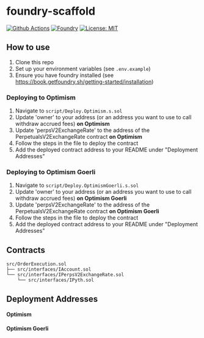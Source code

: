 # foundry-scaffold

[![Github Actions][gha-badge]][gha] 
[![Foundry][foundry-badge]][foundry] 
[![License: MIT][license-badge]][license]

[gha]: https://github.com/JaredBorders/KwentaOrderExecutor/actions
[gha-badge]: https://github.com/JaredBorders/KwentaOrderExecutor/actions/workflows/test.yml/badge.svg
[foundry]: https://getfoundry.sh/
[foundry-badge]: https://img.shields.io/badge/Built%20with-Foundry-FFDB1C.svg
[license]: https://opensource.org/licenses/MIT
[license-badge]: https://img.shields.io/badge/License-MIT-blue.svg

## How to use
1. Clone this repo
2. Set up your environment variables (see `.env.example`)
3. Ensure you have foundry installed (see https://book.getfoundry.sh/getting-started/installation)

### Deploying to Optimism
1. Navigate to `script/Deploy.Optimism.s.sol`
2. Update 'owner' to your address (or an address you want to use to call withdraw accrued fees) **on Optimism**
3. Update 'perpsV2ExchangeRate' to the address of the PerpetualsV2ExchangeRate contract **on Optimism**
4. Follow the steps in the file to deploy the contract
5. Add the deployed contract address to your README under "Deployment Addresses"

### Deploying to Optimism Goerli
1. Navigate to `script/Deploy.OptimismGoerli.s.sol`
2. Update 'owner' to your address (or an address you want to use to call withdraw accrued fees) **on Optimism Goerli**
3. Update 'perpsV2ExchangeRate' to the address of the PerpetualsV2ExchangeRate contract **on Optimism Goerli**
4. Follow the steps in the file to deploy the contract
5. Add the deployed contract address to your README under "Deployment Addresses"

## Contracts

```
src/OrderExecution.sol
├── src/interfaces/IAccount.sol
└── src/interfaces/IPerpsV2ExchangeRate.sol
    └── src/interfaces/IPyth.sol
```

## Deployment Addresses

#### Optimism

#### Optimism Goerli